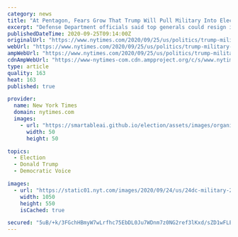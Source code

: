 ```yaml
---
category: news
title: "At Pentagon, Fears Grow That Trump Will Pull Military Into Election Unrest"
excerpt: "Defense Department officials said top generals could resign if Mr. Trump ordered the active-duty military into the streets to quell election protests."
publishedDateTime: 2020-09-25T09:14:00Z
originalUrl: "https://www.nytimes.com/2020/09/25/us/politics/trump-military-election.html"
webUrl: "https://www.nytimes.com/2020/09/25/us/politics/trump-military-election.html"
ampWebUrl: "https://www.nytimes.com/2020/09/25/us/politics/trump-military-election.amp.html"
cdnAmpWebUrl: "https://www-nytimes-com.cdn.ampproject.org/c/s/www.nytimes.com/2020/09/25/us/politics/trump-military-election.amp.html"
type: article
quality: 163
heat: 163
published: true

provider:
  name: New York Times
  domain: nytimes.com
  images:
    - url: "https://smartableai.github.io/election/assets/images/organizations/nytimes.com-50x50.jpg"
      width: 50
      height: 50

topics:
  - Election
  - Donald Trump
  - Democratic Voice

images:
  - url: "https://static01.nyt.com/images/2020/09/24/us/24dc-military-2/24dc-military-2-facebookJumbo.jpg"
    width: 1050
    height: 550
    isCached: true

secured: "5uB/+k/3FGchHBmyW7wLrfhc75EbDL0Ju7WDnm7z0NG2ref3lKxd/sZD1wFLEIAG4p/lI2Ya1/QDlzKVZIAxRCM+JpXXg7FZRVP1kDrztpG1SU5OWL9V4AcK2iVsXjdYPAzM1qyr/jtWn2tXQo+GSFeQ1vxUKB0DE4hs2oXFhkaj71l5tqLmwk5qb1/fMA0grIy6bQPmau4G1fOhZf+kRhH/DJhEru1IVbDh7igpeYtSFn75VK8czLxsE8vtkeUOHmfM7DV7wajND6LMt7fwAHot7dla+fbLeSpChTNO1hc2XE0lPaHQ/g2kQj6OhFaGHpXLFN79VPgQefQ91gRYWNyY0pfJv/2jqG1NG9YbT0Y=;JgTpj9ymcaHYXBnlb/gQBw=="
---
```


